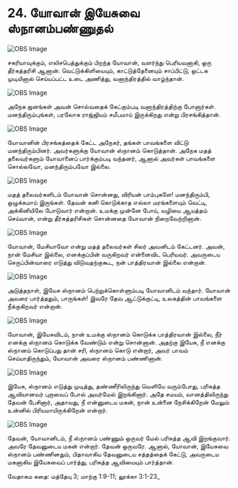# 24. யோவான் இயேசுவை ஸ்நானம்பண்ணுதல்

![OBS Image](https://cdn.door43.org/obs/jpg/360px/obs-en-24-01.jpg)

சகரியாவுக்கும், எலிசபெத்துக்கும் பிறந்த யோவான், வளர்ந்து பெரியவனாகி, ஒரு தீர்கத்தரிசி ஆனான். வெட்டுக்கிளியையும், காட்டுத்தேனையும் சாப்பிட்டு, ஒட்டக முடியினால் செய்யப்பட்ட உடை அணித்து, வனாந்திரத்தில் வாழ்ந்தான்.

![OBS Image](https://cdn.door43.org/obs/jpg/360px/obs-en-24-02.jpg)

அநேக ஜனங்கள் அவன் சொல்வதைக் கேட்கும்படி வனாந்திரத்திற்கு போனார்கள். மனந்திரும்புங்கள், பரலோக ராஜ்ஜியம் சமீபமாய் இருக்கிறது என்று பிரசங்கித்தான்.

![OBS Image](https://cdn.door43.org/obs/jpg/360px/obs-en-24-03.jpg)

யோவானின் பிரசங்கத்தைக் கேட்ட அநேகர், தங்கள் பாவங்களை விட்டு மனந்திரும்பினர். அவர்களுக்கு யோவான் ஸ்நானம் கொடுத்தான். அநேக மதத்
 தலைவர்களும் யோவானைப் பார்க்கும்படி வந்தனர், ஆனால் அவர்கள் பாவங்களை சொல்லவோ, மனந்திரும்பவோ இல்லை.

![OBS Image](https://cdn.door43.org/obs/jpg/360px/obs-en-24-04.jpg)

மதத் தலைவர்களிடம் யோவான் சொன்னது, விரியன் பாம்புகளே! மனந்திரும்பி, ஒழுக்கமாய் இருங்கள். தேவன் கனி கொடுக்காத எல்லா மரங்களையும் வெட்டி, அக்கினியிலே போடுவார் என்றான். உமக்கு முன்னே போய், வழியை ஆயத்தம் செய்வான், என்று தீர்கத்தரிசிகள் சொன்னதை யோவான் நிறைவேற்றினான்.

![OBS Image](https://cdn.door43.org/obs/jpg/360px/obs-en-24-05.jpg)

யோவான், மேசியாவோ என்று மதத் தலைவர்கள் சிலர் அவனிடம் கேட்டனர். அவன், நான் மேசியா இல்லை, எனக்குப்பின் வருகிறவர் என்னைவிட பெரியவர். அவருடைய செருப்பின்வாரை எடுத்து விடுவதற்குகூட, நன் பாத்திரவான் இல்லை என்றான்.

![OBS Image](https://cdn.door43.org/obs/jpg/360px/obs-en-24-06.jpg)

அடுத்தநாள், இயேசு ஸ்நானம் பெற்றுக்கொள்ளும்படி யோவானிடம் வந்தார். யோவான் அவரை பார்த்ததும், பாருங்கள்! இவரே தேவ ஆட்டுக்குட்டி, உலகத்தின் பாவங்களை நீக்குகிறவர் என்றான்.

![OBS Image](https://cdn.door43.org/obs/jpg/360px/obs-en-24-07.jpg)

யோவான், இயேசுவிடம், நான் உமக்கு ஸ்நானம் கொடுக்க பாத்திரவான் இல்லை, நீர் எனக்கு ஸ்நானம் கொடுக்க வேண்டும் என்று சொன்னான். அதற்கு இயேசு, நீ எனக்கு ஸ்நானம் கொடுப்பது தான் சரி, ஸ்நானம் கொடு என்றார், அவர் பாவம் செய்யாதிருந்தும், யோவான் அவரை ஸ்நானம் பண்ணினான்.

![OBS Image](https://cdn.door43.org/obs/jpg/360px/obs-en-24-08.jpg)

இயேசு, ஸ்நானம் எடுத்து முடித்து, தண்ணீரிலிருந்து வெளியே வரும்போது, பரிசுத்த ஆவியானவர் புறாவைப் போல் அவர்மேல் இறங்கினார். அதே சமயம், வானத்திலிருந்து தேவன் பேசினார், அதாவது, நீ என்னுடைய மகன், நான் உன்னை நேசிக்கிறேன் மேலும் உன்னில் பிரியமாயிருக்கிறேன் என்றார். 

![OBS Image](https://cdn.door43.org/obs/jpg/360px/obs-en-24-09.jpg)

தேவன், யோவானிடம், நீ ஸ்நானம் பண்ணும் ஒருவர் மேல் பரிசுத்த ஆவி இறங்குவார். அவரே தேவனுடைய மகன் என்றார். தேவன் ஒருவரே. ஆனால், யோவான், இயேசுவை ஸ்நானம் பண்ணினதும், பிதாவாகிய தேவனுடைய சத்தத்தைக் கேட்டு, அவருடைய மகனாகிய இயேசுவைப் பார்த்து, பரிசுத்த ஆவியையும் பார்த்தான்.

வேதாகம கதை: மத்தேயு 3; மாற்கு 1:9-11; லூக்கா 3:1-23_

